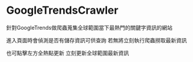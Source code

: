 # GoogleTrendsCrawler
針對GoogleTrends做爬蟲蒐集全球範圍當下最熱門的關鍵字資訊的網站

進入頁面時會偵測是否有儲存資訊可供查詢 若無將立刻執行爬蟲撈取最新資訊

也可點擊左方全熱點更新 立刻更新全球範圍最新資訊
